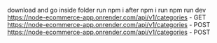 download and go inside folder run npm i after npm i run npm run dev
<br/>
https://node-ecommerce-app.onrender.com/api/v1/categories - GET
<br/>
https://node-ecommerce-app.onrender.com/api/v1/categories - POST
<br/>
https://node-ecommerce-app.onrender.com/api/v1/categories - POST

